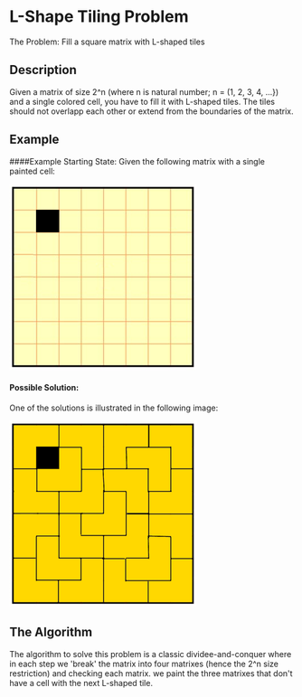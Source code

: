 # L-Shape Tiling Problem
The Problem: Fill a square matrix with L-shaped tiles

## Description
Given a matrix of size 2^n (where n is natural number; n = (1, 2, 3, 4, ...}) and a single colored cell, you have to fill it with L-shaped tiles. The tiles should not overlapp each other or extend from the boundaries of the matrix.

## Example
####Example Starting State:
Given the following matrix with a single painted cell:

![Problem](images/example1.with.cell.png)

#### Possible Solution:
One of the solutions is illustrated in the following image:

![Solution](images/example1.solution.png)


## The Algorithm
The algorithm to solve this problem is a classic dividee-and-conquer where in each step we 'break' the matrix into four matrixes (hence the 2^n size restriction) and checking each matrix. we paint the three matrixes that don't have a cell with the next L-shaped tile.
